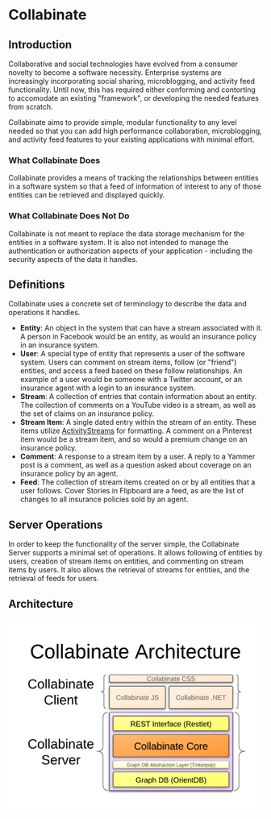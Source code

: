 # Collabinate

## Introduction
Collaborative and social technologies have evolved from a consumer novelty to become a software necessity.  Enterprise systems are increasingly incorporating social sharing, microblogging, and activity feed functionality.  Until now, this has required either conforming and contorting to accomodate an existing "framework", or developing the needed features from scratch.

Collabinate aims to provide simple, modular functionality to any level needed so that you can add high performance collaboration, microblogging, and activity feed features to your existing applications with minimal effort.

### What Collabinate Does
Collabinate provides a means of tracking the relationships between entities in a software system so that a feed of information of interest to any of those entities can be retrieved and displayed quickly.

### What Collabinate Does Not Do
Collabinate is not meant to replace the data storage mechanism for the entities in a software system.  It is also not intended to manage the authentication or authorization aspects of your application - including the security aspects of the data it handles.

## Definitions
Collabinate uses a concrete set of terminology to describe the data and operations it handles.

* **Entity**: An object in the system that can have a stream associated with it.  A person in Facebook would be an entity, as would an insurance policy in an insurance system.
* **User**: A special type of entity that represents a user of the software system. Users can comment on stream items, follow (or "friend") entities, and access a feed based on these follow relationships. An example of a user would be someone with a Twitter account, or an insurance agent with a login to an insurance system.
* **Stream**: A collection of entries that contain information about an entity. The collection of comments on a YouTube video is a stream, as well as the set of claims on an insurance policy.
* **Stream Item**: A single dated entry within the stream of an entity. These items utilize [ActivityStreams](http://activitystrea.ms/) for formatting. A comment on a Pinterest item would be a stream item, and so would a premium change on an insurance policy.
* **Comment**: A response to a stream item by a user. A reply to a Yammer post is a comment, as well as a question asked about coverage on an insurance policy by an agent.
* **Feed**: The collection of stream items created on or by all entities that a user follows. Cover Stories in Flipboard are a feed, as are the list of changes to all insurance policies sold by an agent.

## Server Operations
In order to keep the functionality of the server simple, the Collabinate Server supports a minimal set of operations.  It allows following of entities by users, creation of stream items on entities, and commenting on stream items by users. It also allows the retrieval of streams for entities, and the retrieval of feeds for users.

## Architecture

![Collabinate Architecture](https://github.com/Collabinate/Collabinate/raw/master/documentation/CollabinateArchitecture.png)